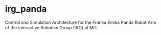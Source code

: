 # irg_panda
Control and Simulation Architecture for the Franka Emika Panda Robot Arm of the Interactive Robotics Group (IRG) at MIT.
